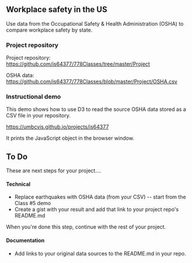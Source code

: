 ## Workplace safety in the US

Use data from the Occupational Safety & Health Administration (OSHA) to compare workplace safety by state.

### Project repository

Project repository: https://github.com/is64377/778Classes/tree/master/Project

OSHA data: https://github.com/is64377/778Classes/blob/master/Project/OSHA.csv

### Instructional demo

This demo shows how to use D3 to read the source OSHA data stored as a CSV file in your repository.

https://umbcvis.github.io/projects/is64377

It prints the JavaScript object in the browser window.

## To Do

These are next steps for your project....

#### Technical

* Replace earthquakes with OSHA data (from your CSV) -- start from the Class #5 demo
* Create a gist with your result and add that link to your project repo's README.md

When you're done this step, continue with the rest of your project.

#### Documentation

* Add links to your original data sources to the README.md in your repo.
